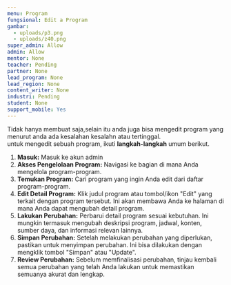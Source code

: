```yaml
---
menu: Program
fungsional: Edit a Program
gambar:
  - uploads/p3.png
  - uploads/z40.png
super_admin: Allow
admin: Allow
mentor: None
teacher: Pending
partner: None
lead_program: None
lead_region: None
content_writer: None
industri: Pending
student: None
support_mobile: Yes
---
```

T﻿idak hanya membuat saja,selain itu anda juga bisa mengedit program yang menurut anda ada kesalahan kesalahn atau tertinggal.\
untuk mengedit sebuah program, ikuti **langkah-langkah** umum berikut.

1. **Masuk:** Masuk ke akun admin 
2. **Akses Pengelolaan Program:** Navigasi ke bagian di mana Anda mengelola program-program.
3. **Temukan Program:** Cari program yang ingin Anda edit dari daftar program-program.
4. **Edit Detail Program:** Klik judul program atau tombol/ikon "Edit" yang terkait dengan program tersebut. Ini akan membawa Anda ke halaman di mana Anda dapat mengubah detail program.
5. **Lakukan Perubahan:** Perbarui detail program sesuai kebutuhan. Ini mungkin termasuk mengubah deskripsi program, jadwal, konten, sumber daya, dan informasi relevan lainnya.
6. **Simpan Perubahan:** Setelah melakukan perubahan yang diperlukan, pastikan untuk menyimpan perubahan. Ini bisa dilakukan dengan mengklik tombol "Simpan" atau "Update".
7. **Review Perubahan:** Sebelum memfinalisasi perubahan, tinjau kembali semua perubahan yang telah Anda lakukan untuk memastikan semuanya akurat dan lengkap.